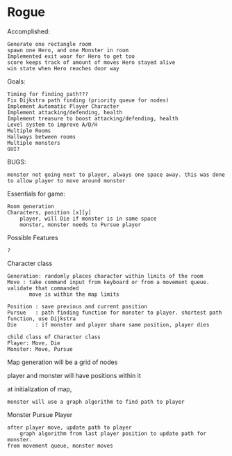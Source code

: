 
# Rogue

Accomplished:

    Generate one rectangle room
    spawn one Hero, and one Monster in room
    Implemented exit woor for Hero to get too
    score keeps track of amount of moves Hero stayed alive
    win state when Hero reaches door way 
Goals:
    
    Timing for finding path???
	Fix Dijkstra path finding (priority queue for nodes) 
	Implement Automatic Player Character
	Implement attacking/defending, health
	Implement treasure to boost attacking/defending, health 
	Level system to improve A/D/H
	Multiple Rooms
	Hallways between rooms
	Multiple monsters
	GUI?

BUGS:

    monster not going next to player, always one space away. this was done to allow player to move around monster
Essentials for game:
    
    Room generation 
    Characters, position [x][y] 
 	    player, will Die if monster is in same space
 	    monster, monster needs to Pursue player

Possible Features

    ?
Character class
    
    Generation: randomly places character within limits of the room
    Move : take command input from keyboard or from a movement queue. validate that commanded
           move is within the map limits
           
    Position : save previous and current position
    Pursue   : path finding function for monster to player. shortest path function, use Dijkstra
    Die      : if monster and player share same position, player dies
    
    child class of Character class
    Player: Move, Die
    Monster: Move, Pursue

Map generation will be a grid of nodes

player and monster will have positions within it

at initialization of map, 
      
    monster will use a graph algorithm to find path to player

Monster Pursue Player

	after player move, update path to player 
	    graph algorithm from last player position to update path for monster. 
	from movement queue, monster moves
 	

